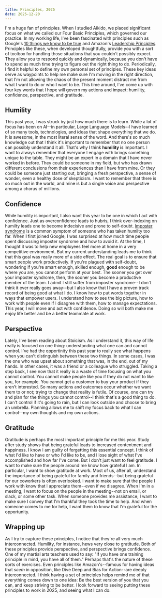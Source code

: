 ```yaml
---
title: Principles, 2025
date: 2025-12-20
---
```


I'm a huge fan of principles. When I studied Aikido, we placed significant focus on what we called our Four Basic Principles, which governed our practice. In my working life, I've been fascinated with principles such as Google's [10 things we know to be true](https://about.google/philosophy/) and Amazon's [Leadership Principles](https://www.amazon.jobs/content/en/our-workplace/leadership-principles). Principles like these, when developed thoughtfully, provide you with a sort of toolbox for handling those situations that you couldn't possibly expect. They allow you to respond quickly and dynamically, because you don't have to spend as much time trying to figure out the right thing to do. Periodically, I find it helpful to define my own personal set of principles. These key ideas serve as waypoints to help me make sure I'm moving in the right direction, that I'm not allowing the chaos of the present moment distract me from what I want to do or who I want to be. This time around, I've come up with four key words that I hope will govern my actions and impact: humility, confidence, perspective, and gratitude.

## Humility

This past year, I was struck by just how much there is to learn. While a lot of focus has been on AI--in particular, Large Language Models--I have learned of so many tools, technologies, and ideas that shape everything that we do. It is awesome, in the most literal sense of the word. And there's so much knowledge out that I think it's important to remember that no one person can possibly understand it all. That's why I think **humility** is important. I want to always remember that everyone I engage with brings something unique to the table. They might be an expert in a domain that I have never worked in before. They could be someone in my field, but who has drawn different conclusions from their experiences than I have from mine. Or they could be someone just starting out, bringing a fresh perspective, a sense of wonder, even a healthy dose of skepticism. I want to remember that there is so much out in the world, and mine is but a single voice and perspective among a chorus of millions.

## Confidence

While humility is important, I also want this year to be one in which I act with confidence. Just as overconfidence leads to hubris, I think over-indexing on humilty leads one to become indecisive and prone to self-doubt. [Imposter syndrome](https://en.wikipedia.org/wiki/Impostor_syndrome) is a common symptom of someone who has taken humilty too far. When I first joined Google, I was surprised at how much time people spent discussing imposter syndrome and how to avoid it. At the time, I thought it was to help new employees feel more at home in a very competitive environment. But my current understanding leads me to think that this goal was really more of a side effect. The real goal is to ensure that smart people work productively. If you're plagued with self-doubt, wondering if you're smart enough, skilled enough, **good** enough to be where you are, you cannot perform at your best. The sooner you get over your imposter syndrome, then, the sooner you become a productive member of the team. I admit I still suffer from imposter syndrome--I don't think it ever really goes away--but I also know that I have a proven track record of being good at what I do. I know how to put words together in ways that empower users. I understand how to see the big picture, how to work with people even if I disagree with them, how to manage expectations. This year, I will move and act with confidence. Doing so will both make me enjoy life better and be a better teammate at work.

## Perspective

Lately, I've been reading about Stoicism. As I understand it, this way of life really is focused on one thing: understanding what one can and cannot control. I've had the opportinity this past year to really see what happens when you can't distinguish between these two things. In some cases, I was the one who was upset about something that was, in the end, out of my hands. In other cases, it was a friend or a colleague who struggled. Taking a step back, I see now that it really is a waste of time focusing on what you cannot control. You cannot make people like you if they do not want to like you, for example. You cannot get a customer to buy your product if they aren't interested. So many actions and outcomes occur whether we want them to or not; trying to change that reality is futile. Of course, one can try and plan for the things you cannot control--I think that's a good thing to do. I can't control if it's going to rain, but I can look outside and choose to bring an umbrella. Planning allows me to shift my focus back to what I can control--my own thoughts and my own actions.

## Gratitude

Gratitude is perhaps the most important principle for me this year. Study after study shows that being grateful leads to increased contentment and happiness. I know I am guilty of forgetting this essential concept. I think of what I'd like to have or who I'd like to be, and I lose sight of what I've accomplished and how far I've come. But I don't just want to feel gratitude. I want to make sure the people around me know how grateful I am. In particular, I want to show gratitude at work. Most of us, after all, understand the importance of being grateful for family and friends--but being grateful for our coworkers is often overlooked. I want to make sure that the people I work with know that I appreciate them--even if we disagree. When I'm in a meeting, I want to focus on the people in the meeting--not on email, or slack, or some other task. When someone provides me assistance, I want to make sure I convey that I'm thankful they took the time to help. And when someone comes to me for help, I want them to know that I'm grateful for the opportunity. 

## Wrapping up

As I try to capture these principles, I notice that they're all very much interconnected. Humility, for instance, hews very close to gratitude. Both of these principles provide perspective, and perspective brings confidence. One of my martial arts teachers used to say: "If you have one training principle in mind, you have all of them." Perhaps that's the nature of these sorts of exercises. Even principles like Amazon's--famous for having ideas that *seem* in opposition, like Dive Deep and Bias for Action--are deeply interconnected. I think having a set of principles helps remind me of that everything comes down to one idea: Be the best version of you that you can, and keep striving to be better. I look forward to seeing putting these principles to work in 2025, and seeing what I can do.



